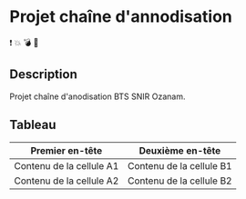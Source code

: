 # Projet chaîne d'annodisation

:exclamation: :collision: :bomb: :gun: 

## Description

Projet chaîne d'anodisation BTS SNIR Ozanam.

## Tableau

Premier en-tête | Deuxième en-tête
--------------- | ----------------
Contenu de la cellule A1 | Contenu de la cellule B1
Contenu de la cellule A2 | Contenu de la cellule B2
